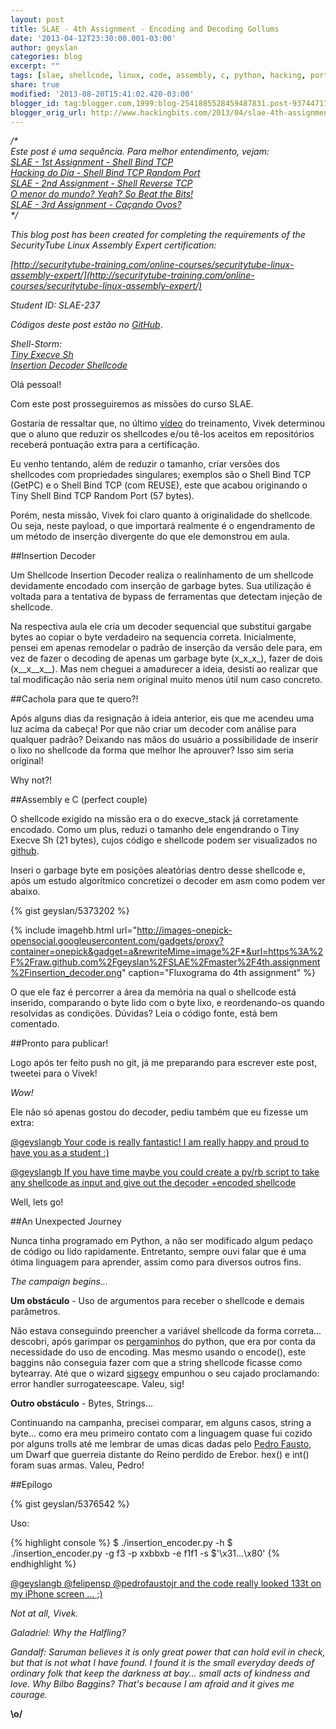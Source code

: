 ```yaml
---
layout: post
title: SLAE - 4th Assignment - Encoding and Decoding Gollums
date: '2013-04-12T23:30:00.001-03:00'
author: geyslan
categories: blog
excerpt: ""
tags: [slae, shellcode, linux, code, assembly, c, python, hacking, portuguese]
share: true
modified: '2013-08-20T15:41:02.420-03:00'
blogger_id: tag:blogger.com,1999:blog-2541885528459487831.post-937447178869282231
blogger_orig_url: http://www.hackingbits.com/2013/04/slae-4th-assignment-encoding-and.html
---
```


*/\*<br>
Este post é uma sequência. Para melhor entendimento, vejam:<br>
[SLAE - 1st Assignment - Shell Bind TCP](/blog/slae-1st-assignment-shell-bind-tcp)<br>
[Hacking do Dia - Shell Bind TCP Random Port](/blog/hacking-do-dia-shell-bind-tcp-random)<br>
[SLAE - 2nd Assignment - Shell Reverse TCP](/blog/slae-2nd-assignment-shell-reverse-tcp)<br>
[O menor do mundo? Yeah? So Beat the Bits!](/blog/o-menor-do-mundo-yeah-so-beat-bits)<br>
[SLAE - 3rd Assignment - Caçando Ovos?](/blog/slae-3rd-assignment-cacando-ovos)<br>
\*/*

<!--more-->

*This blog post has been created for completing the requirements of the
SecurityTube Linux Assembly Expert certification:*

*[http://securitytube-training.com/online-courses/securitytube-linux-assembly-expert/](http://securitytube-training.com/online-courses/securitytube-linux-assembly-expert/)*

*Student ID: SLAE-237*

*Códigos deste post estão no [GitHub](https://github.com/geyslan/SLAE/tree/master/4th.assignment)*.

*Shell-Storm:<br>
[Tiny Execve Sh](http://shell-storm.org/shellcode/files/shellcode-841.php)<br>
[Insertion Decoder Shellcode](http://shell-storm.org/shellcode/files/shellcode-840.php)*

Olá pessoal!

Com este post prosseguiremos as missões do curso SLAE.

Gostaria de ressaltar que, no último
[vídeo](http://www.youtube.com/watch?v=agwqgm52p3I) do treinamento, Vivek
determinou que o aluno que reduzir os shellcodes e/ou tê-los aceitos em
repositórios receberá pontuação extra para a certificação.

Eu venho tentando, além de reduzir o tamanho, criar versões dos shellcodes com
propriedades singulares; exemplos são o Shell Bind TCP (GetPC) e o Shell Bind
TCP (com REUSE), este que acabou originando o Tiny Shell Bind TCP Random Port
(57 bytes).

Porém, nesta missão, Vivek foi claro quanto à originalidade do shellcode. Ou
seja, neste payload, o que importará realmente é o engendramento de um método de
inserção divergente do que ele demonstrou em aula.

##Insertion Decoder

Um Shellcode Insertion Decoder realiza o realinhamento de um shellcode
devidamente encodado com inserção de garbage bytes. Sua utilização é voltada
para a tentativa de bypass de ferramentas que detectam injeção de shellcode.

Na respectiva aula ele cria um decoder sequencial que substitui gargabe bytes ao
copiar o byte verdadeiro na sequencia correta. Inicialmente, pensei em apenas
remodelar o padrão de inserção da versão dele para, em vez de fazer o decoding
de apenas um garbage byte (x_x_x_), fazer de dois (x__x__x__). Mas nem cheguei a
amadurecer a ideia, desisti ao realizar que tal modificação não seria nem
original muito menos útil num caso concreto.

##Cachola para que te quero?!

Após alguns dias da resignação à ideia anterior, eis que me acendeu uma luz
acima da cabeça! Por que não criar um decoder com análise para qualquer padrão?
Deixando nas mãos do usuário a possibilidade de inserir o lixo no shellcode da
forma que melhor lhe aprouver? Isso sim seria original!

Why not?!

##Assembly e C (perfect couple)

O shellcode exigido na missão era o do execve_stack já corretamente encodado.
Como um plus, reduzi o tamanho dele engendrando o Tiny Execve Sh (21 bytes),
cujos código e shellcode podem ser visualizados no
[github](https://github.com/geyslan/SLAE/tree/master/4th.assignment).

Inseri o garbage byte em posições aleatórias dentro desse shellcode e, após um
estudo algorítmico concretizei o decoder em asm como podem ver abaixo.

{% gist geyslan/5373202 %}

{% include imagehb.html url="http://images-onepick-opensocial.googleusercontent.com/gadgets/proxy?container=onepick&gadget=a&rewriteMime=image%2F*&url=https%3A%2F%2Fraw.github.com%2Fgeyslan%2FSLAE%2Fmaster%2F4th.assignment%2Finsertion_decoder.png" caption="Fluxograma do 4th assignment" %}

O que ele faz é percorrer a área da memória na qual o shellcode está inserido,
comparando o byte lido com o byte lixo, e reordenando-os quando resolvidas as
condições. Dúvidas? Leia o código fonte, está bem comentado.

##Pronto para publicar!

Logo após ter feito push no git, já me preparando para escrever este post,
tweetei para o Vivek!

*Wow!*

Ele não só apenas gostou do decoder, pediu também que eu fizesse um extra:

[@geyslangb Your code is really fantastic! I am really happy and proud to have
you as a student :)](https://twitter.com/SecurityTube/status/320779933465063425)

[@geyslangb If you have time maybe you could create a py/rb script to take any
shellcode as input and give out the decoder +encoded shellcode](https://twitter.com/SecurityTube/status/320889730797559809)

Well, lets go!

##An Unexpected Journey

Nunca tinha programado em Python, a não ser modificado algum pedaço de código ou
lido rapidamente. Entretanto, sempre ouvi falar que é uma ótima linguagem para
aprender, assim como para diversos outros fins.

*The campaign begins...*

**Um obstáculo** - Uso de argumentos para receber o shellcode e demais parâmetros.

Não estava conseguindo preencher a variável shellcode da forma correta...
descobri, após garimpar os [pergaminhos](http://docs.python.org/) do python, que
era por conta da necessidade do uso de encoding. Mas mesmo usando o encode(),
este baggins não conseguia fazer com que a string shellcode ficasse como
bytearray. Até que o wizard [sigsegv](http://bughunter.tecland.com.br/) empunhou
o seu cajado proclamando: error handler surrogateescape. Valeu, sig!

**Outro obstáculo** - Bytes, Strings...

Continuando na campanha, precisei comparar, em alguns casos, string a byte...
como era meu primeiro contato com a linguagem quase fui cozido por alguns trolls
até me lembrar de umas dicas dadas pelo [Pedro
Fausto](https://twitter.com/pedrofaustojr), um Dwarf que guerreia distante do
Reino perdido de Erebor. hex() e int() foram suas armas. Valeu, Pedro!

##Epílogo

{% gist geyslan/5376542 %}

Uso:

{% highlight console %}
$ ./insertion_encoder.py -h
$ ./insertion_encoder.py -g f3 -p xxbbxb -e f1f1 -s $'\x31...\x80'
{% endhighlight %}

[@geyslangb @felipensp @pedrofaustojr and the code really looked 133t on my
iPhone screen ...
;)](https://twitter.com/SecurityTube/status/321804219952791552)

*Not at all, Vivek.*

*Galadriel: Why the Halfling?*

*Gandalf: Saruman believes it is only great power that can hold evil in check,
but that is not what I have found. I found it is the small everyday deeds of
ordinary folk that keep the darkness at bay... small acts of kindness and love.
Why Bilbo Baggins? That's because I am afraid and it gives me courage.*

**\o/**
